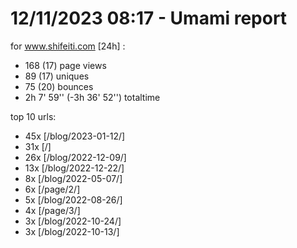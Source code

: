 # 12/11/2023 08:17 - Umami report
for www.shifeiti.com [24h] :

 - 168 (17) page views
 - 89 (17) uniques
 - 75 (20) bounces
 - 2h 7' 59'' (-3h 36' 52'') totaltime


top 10 urls:
 - 45x [/blog/2023-01-12/]
 - 31x [/]
 - 26x [/blog/2022-12-09/]
 - 13x [/blog/2022-12-22/]
 - 8x [/blog/2022-05-07/]
 - 6x [/page/2/]
 - 5x [/blog/2022-08-26/]
 - 4x [/page/3/]
 - 3x [/blog/2022-10-24/]
 - 3x [/blog/2022-10-13/]


